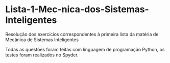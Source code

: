 # Lista-1-Mec-nica-dos-Sistemas-Inteligentes
Resolução dos exercícios correspondentes à primeira lista da matéria de Mecânica de Sistemas Inteligentes

Todas as questões foram feitas com linguagem de programação Python, os testes foram realizados no Spyder.
